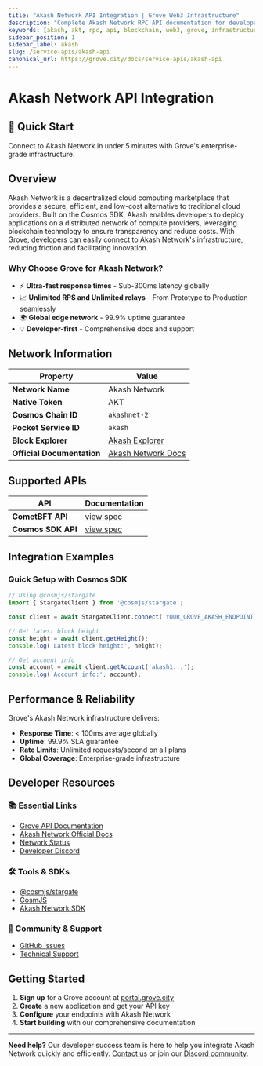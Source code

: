 ```yaml
---
title: "Akash Network API Integration | Grove Web3 Infrastructure"
description: "Complete Akash Network RPC API documentation for developers. Fast, reliable Akash Network blockchain access with Grove's enterprise infrastructure. Get started in minutes."
keywords: [akash, akt, rpc, api, blockchain, web3, grove, infrastructure, developers, integration, cosmos]
sidebar_position: 1
sidebar_label: akash
slug: /service-apis/akash-api
canonical_url: https://grove.city/docs/service-apis/akash-api
---
```


# Akash Network API Integration

<div style={{background: "linear-gradient(135deg, #4c51bf 0%, #805ad5 100%)", color: "white", padding: "1.5rem", borderRadius: "8px", margin: "1rem 0"}}>
  <h2 style={{color: "white", marginTop: 0}}>🚀 Quick Start</h2>
  <p style={{marginBottom: 0, fontSize: "1.1rem"}}>Connect to Akash Network in under 5 minutes with Grove's enterprise-grade infrastructure.</p>
</div>

## Overview

Akash Network is a decentralized cloud computing marketplace that provides a secure, efficient, and low-cost alternative to traditional cloud providers. Built on the Cosmos SDK, Akash enables developers to deploy applications on a distributed network of compute providers, leveraging blockchain technology to ensure transparency and reduce costs. With Grove, developers can easily connect to Akash Network's infrastructure, reducing friction and facilitating innovation.

### Why Choose Grove for Akash Network?

- ⚡ **Ultra-fast response times** - Sub-300ms latency globally
- 📈 **Unlimited RPS and Unlimited relays** - From Prototype to Production seamlessly
- 🌍 **Global edge network** - 99.9% uptime guarantee
- 💡 **Developer-first** - Comprehensive docs and support

## Network Information

| Property | Value |
|----------|-------|
| **Network Name** | Akash Network |
| **Native Token** | AKT |
| **Cosmos Chain ID** | `akashnet-2` |
| **Pocket Service ID** | `akash` |
| **Block Explorer** | [Akash Explorer](https://www.mintscan.io/akash) |
| **Official Documentation** | [Akash Network Docs](https://akash.network/docs) |

## Supported APIs

| API | Documentation |
| --- | ------------- |
| **CometBFT API** | [view spec](../grove-api/api-definition/definition#cosmos--cometbft) |
| **Cosmos SDK API** | [view spec](../grove-api/api-definition/definition#cosmos--cometbft) |

## Integration Examples

### Quick Setup with Cosmos SDK

```javascript
// Using @cosmjs/stargate
import { StargateClient } from '@cosmjs/stargate';

const client = await StargateClient.connect('YOUR_GROVE_AKASH_ENDPOINT');

// Get latest block height
const height = await client.getHeight();
console.log('Latest block height:', height);

// Get account info
const account = await client.getAccount('akash1...');
console.log('Account info:', account);
```

## Performance & Reliability

Grove's Akash Network infrastructure delivers:

- **Response Time**: < 100ms average globally
- **Uptime**: 99.9% SLA guarantee  
- **Rate Limits**: Unlimited requests/second on all plans
- **Global Coverage**: Enterprise-grade infrastructure

## Developer Resources

### 📚 Essential Links
- [Grove API Documentation](../grove-api/overview/grove-api)
- [Akash Network Official Docs](https://docs.akash.network/)
- [Network Status](https://status.grove.city)
- [Developer Discord](https://discord.gg/build-with-grove)

### 🛠️ Tools & SDKs
- [@cosmjs/stargate](https://www.npmjs.com/package/@cosmjs/stargate)
- [CosmJS](https://github.com/cosmos/cosmjs)
- [Akash Network SDK](https://docs.akash.network/)

### 💬 Community & Support
- [GitHub Issues](https://github.com/buildwithgrove/path)  
- [Technical Support](https://discord.com/channels/824324475256438814/1150805396085293106)

## Getting Started

1. **Sign up** for a Grove account at [portal.grove.city](https://portal.grove.city)
2. **Create** a new application and get your API key
3. **Configure** your endpoints with Akash Network
4. **Start building** with our comprehensive documentation

---

<div style={{background: "#f8f9fa", padding: "1rem", borderLeft: "4px solid #007bff", margin: "1rem 0"}}>
  <strong>Need help?</strong> Our developer success team is here to help you integrate Akash Network quickly and efficiently. <a href="mailto:portal@grove.city">Contact us</a> or join our <a href="https://discord.gg/build-with-grove">Discord community</a>.
</div>

